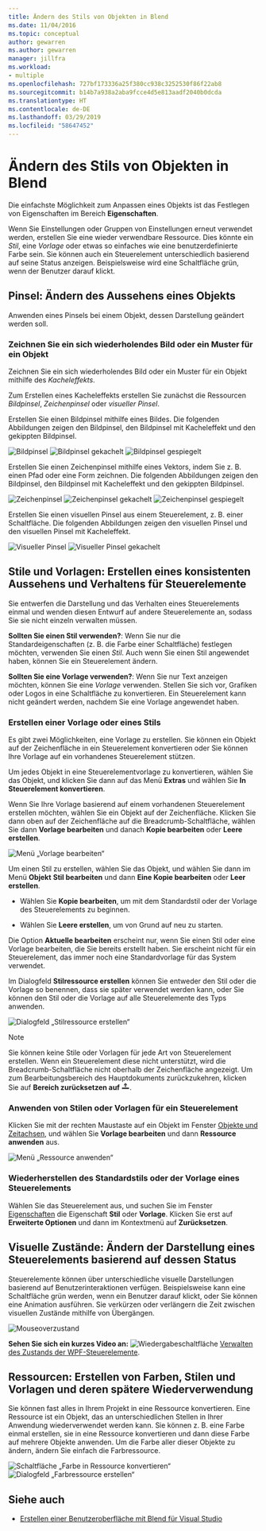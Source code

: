 ```yaml
---
title: Ändern des Stils von Objekten in Blend
ms.date: 11/04/2016
ms.topic: conceptual
author: gewarren
ms.author: gewarren
manager: jillfra
ms.workload:
- multiple
ms.openlocfilehash: 727bf173336a25f380cc938c3252530f86f22ab8
ms.sourcegitcommit: b14b7a938a2aba9fcce4d5e813aadf2040b0dcda
ms.translationtype: HT
ms.contentlocale: de-DE
ms.lasthandoff: 03/29/2019
ms.locfileid: "58647452"
---
```

# <a name="modify-the-style-of-objects-in-blend"></a>Ändern des Stils von Objekten in Blend

Die einfachste Möglichkeit zum Anpassen eines Objekts ist das Festlegen von Eigenschaften im Bereich **Eigenschaften**.

Wenn Sie Einstellungen oder Gruppen von Einstellungen erneut verwendet werden, erstellen Sie eine wieder verwendbare Ressource. Dies könnte ein *Stil*, eine *Vorlage* oder etwas so einfaches wie eine benutzerdefinierte Farbe sein. Sie können auch ein Steuerelement unterschiedlich basierend auf seine Status anzeigen. Beispielsweise wird eine Schaltfläche grün, wenn der Benutzer darauf klickt.

## <a name="brushes-modify-the-appearance-of-an-object"></a>Pinsel: Ändern des Aussehens eines Objekts

Anwenden eines Pinsels bei einem Objekt, dessen Darstellung geändert werden soll.

### <a name="paint-a-repeating-image-or-pattern-on-an-object"></a>Zeichnen Sie ein sich wiederholendes Bild oder ein Muster für ein Objekt

Zeichnen Sie ein sich wiederholendes Bild oder ein Muster für ein Objekt mithilfe des *Kacheleffekts*.

Zum Erstellen eines Kacheleffekts erstellen Sie zunächst die Ressourcen *Bildpinsel*, *Zeichenpinsel* oder *visueller Pinsel*.

Erstellen Sie einen Bildpinsel mithilfe eines Bildes. Die folgenden Abbildungen zeigen den Bildpinsel, den Bildpinsel mit Kacheleffekt und den gekippten Bildpinsel.

![Bildpinsel](../designers/media/81f84f56-906d-456b-8288-d77da1e01e31.png) ![Bildpinsel gekachelt](../designers/media/d3782ca8-64da-47a4-a095-c6cdd0fa47a2.png) ![Bildpinsel gespiegelt](../designers/media/38ae3691-f3f1-4a1e-82ca-c7fa164bf56e.png)

Erstellen Sie einen Zeichenpinsel mithilfe eines Vektors, indem Sie z. B. einen Pfad oder eine Form zeichnen. Die folgenden Abbildungen zeigen den Bildpinsel, den Bildpinsel mit Kacheleffekt und den gekippten Bildpinsel.

![Zeichenpinsel](../designers/media/197666ac-ef57-4c5c-9779-669e991a00a5.png) ![Zeichenpinsel gekachelt](../designers/media/ba09cda3-4cee-40ba-b3d4-edc032158bdc.png) ![Zeichenpinsel gespiegelt](../designers/media/15bf6021-620c-4490-9eae-086153d3f14f.png)

Erstellen Sie einen visuellen Pinsel aus einem Steuerelement, z. B. einer Schaltfläche. Die folgenden Abbildungen zeigen den visuellen Pinsel und den visuellen Pinsel mit Kacheleffekt.

![Visueller Pinsel](../designers/media/fb6c90e0-153c-48fe-b563-e601beac6227.png) ![Visueller Pinsel gekachelt](../designers/media/e261b99f-7d8f-4d91-bc84-19c7beccc255.png)

## <a name="styles-and-templates-create-a-consistent-look-and-feel-across-controls"></a>Stile und Vorlagen: Erstellen eines konsistenten Aussehens und Verhaltens für Steuerelemente

Sie entwerfen die Darstellung und das Verhalten eines Steuerelements einmal und wenden diesen Entwurf auf andere Steuerelemente an, sodass Sie sie nicht einzeln verwalten müssen.

**Sollten Sie einen Stil verwenden?**: Wenn Sie nur die Standardeigenschaften (z. B. die Farbe einer Schaltfläche) festlegen möchten, verwenden Sie einen *Stil*. Auch wenn Sie einen Stil angewendet haben, können Sie ein Steuerelement ändern.

**Sollten Sie eine Vorlage verwenden?**: Wenn Sie nur Text anzeigen möchten, können Sie eine *Vorlage* verwenden. Stellen Sie sich vor, Grafiken oder Logos in eine Schaltfläche zu konvertieren. Ein Steuerelement kann nicht geändert werden, nachdem Sie eine Vorlage angewendet haben.

### <a name="create-a-template-or-style"></a>Erstellen einer Vorlage oder eines Stils

Es gibt zwei Möglichkeiten, eine Vorlage zu erstellen. Sie können ein Objekt auf der Zeichenfläche in ein Steuerelement konvertieren oder Sie können Ihre Vorlage auf ein vorhandenes Steuerelement stützen.

Um jedes Objekt in eine Steuerelementvorlage zu konvertieren, wählen Sie das Objekt, und klicken Sie dann auf das Menü **Extras** und wählen Sie **In Steuerelement konvertieren**.

Wenn Sie Ihre Vorlage basierend auf einem vorhandenen Steuerelement erstellen möchten, wählen Sie ein Objekt auf der Zeichenfläche. Klicken Sie dann oben auf der Zeichenfläche auf die Breadcrumb-Schaltfläche, wählen Sie dann **Vorlage bearbeiten** und danach **Kopie bearbeiten** oder **Leere erstellen**.

![Menü „Vorlage bearbeiten“](../designers/media/5ebdb33f-aad2-4c10-a328-5e8b04c56a36.png)

Um einen Stil zu erstellen, wählen Sie das Objekt, und wählen Sie dann im Menü **Objekt** **Stil bearbeiten** und dann **Eine Kopie bearbeiten** oder **Leer erstellen**.

- Wählen Sie **Kopie bearbeiten**, um mit dem Standardstil oder der Vorlage des Steuerelements zu beginnen.

- Wählen Sie **Leere erstellen**, um von Grund auf neu zu starten.

Die Option **Aktuelle bearbeiten** erscheint nur, wenn Sie einen Stil oder eine Vorlage bearbeiten, die Sie bereits erstellt haben. Sie erscheint nicht für ein Steuerelement, das immer noch eine Standardvorlage für das System verwendet.

Im Dialogfeld **Stilressource erstellen** können Sie entweder den Stil oder die Vorlage so benennen, dass sie später verwendet werden kann, oder Sie können den Stil oder die Vorlage auf alle Steuerelemente des Typs anwenden.

![Dialogfeld „Stilressource erstellen“](../designers/media/4818ee6a-ce60-4b79-91c8-3b1871829eea.png)

> [!NOTE]
> Sie können keine Stile oder Vorlagen für jede Art von Steuerelement erstellen. Wenn ein Steuerelement diese nicht unterstützt, wird die Breadcrumb-Schaltfläche nicht oberhalb der Zeichenfläche angezeigt.
> Um zum Bearbeitungsbereich des Hauptdokuments zurückzukehren, klicken Sie auf **Bereich zurücksetzen auf** ![Symbol für das Zurücksetzen des Bereichs](../designers/media/55844eb3-ed98-4f20-aa66-a6f5b23eeb2b.png).

### <a name="apply-a-style-or-template-to-a-control"></a>Anwenden von Stilen oder Vorlagen für ein Steuerelement

Klicken Sie mit der rechten Maustaste auf ein Objekt im Fenster [Objekte und Zeitachsen](../designers/creating-a-ui-by-using-blend-for-visual-studio.md#objects-and-timeline-window), und wählen Sie **Vorlage bearbeiten** und dann **Ressource anwenden** aus.

![Menü „Ressource anwenden“](../designers/media/dc12debc-7711-47d9-84ce-10322a384397.png)

### <a name="restore-the-default-style-or-template-of-a-control"></a>Wiederherstellen des Standardstils oder der Vorlage eines Steuerelements

Wählen Sie das Steuerelement aus, und suchen Sie im Fenster [Eigenschaften](../designers/creating-a-ui-by-using-blend-for-visual-studio.md#properties-window) die Eigenschaft **Stil** oder **Vorlage**. Klicken Sie erst auf **Erweiterte Optionen** und dann im Kontextmenü auf **Zurücksetzen**.

## <a name="visual-states-change-the-appearance-of-a-control-based-on-its-state"></a>Visuelle Zustände: Ändern der Darstellung eines Steuerelements basierend auf dessen Status

Steuerelemente können über unterschiedliche visuelle Darstellungen basierend auf Benutzerinteraktionen verfügen. Beispielsweise kann eine Schaltfläche grün werden, wenn ein Benutzer darauf klickt, oder Sie können eine Animation ausführen. Sie verkürzen oder verlängern die Zeit zwischen visuellen Zustände mithilfe von Übergängen.

![Mouseoverzustand](../designers/media/a95c671a-5639-40b9-83db-1e6b214330d5.png)

**Sehen Sie sich ein kurzes Video an:** ![Wiedergabeschaltfläche](../designers/media/bldadminconsoleinitialconfigicon.PNG) [Verwalten des Zustands der WPF-Steuerelemente](https://www.youtube.com/watch?v=m0PlkF5i6uw).

## <a name="resources-create-colors-styles-and-templates-and-reuse-them-later"></a>Ressourcen: Erstellen von Farben, Stilen und Vorlagen und deren spätere Wiederverwendung

Sie können fast alles in Ihrem Projekt in eine Ressource konvertieren. Eine Ressource ist ein Objekt, das an unterschiedlichen Stellen in Ihrer Anwendung wiederverwendet werden kann. Sie können z. B. eine Farbe einmal erstellen, sie in eine Ressource konvertieren und dann diese Farbe auf mehrere Objekte anwenden. Um die Farbe aller dieser Objekte zu ändern, ändern Sie einfach die Farbressource.

![Schaltfläche „Farbe in Ressource konvertieren“](../designers/media/89203705-cf66-46e0-b153-52a23cd744f7.png) ![Dialogfeld „Farbressource erstellen“](../designers/media/6bff8b19-3cd5-41a0-bbf9-ff65532d5aae.png)

## <a name="see-also"></a>Siehe auch

- [Erstellen einer Benutzeroberfläche mit Blend für Visual Studio](../designers/creating-a-ui-by-using-blend-for-visual-studio.md)